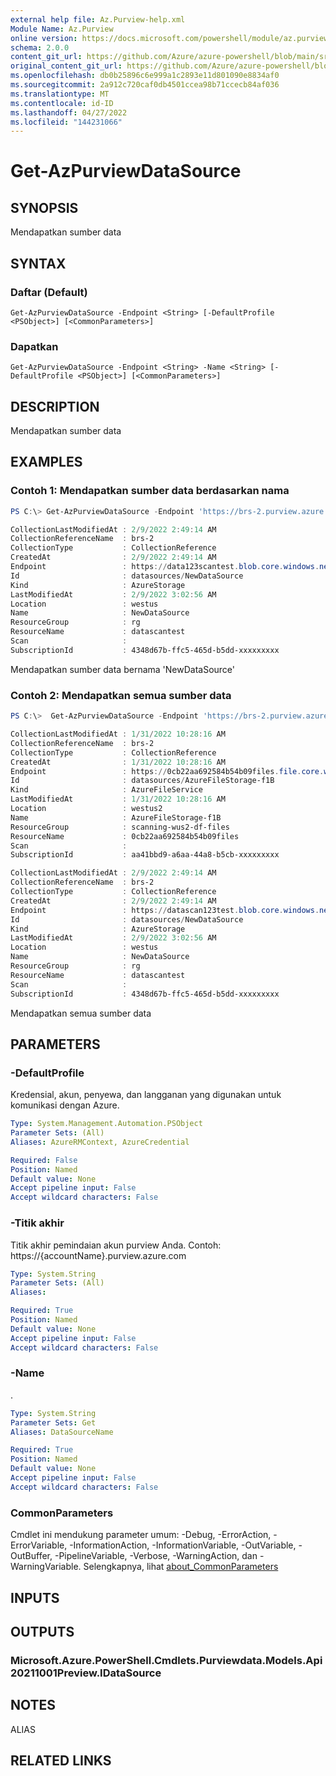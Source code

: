 ```yaml
---
external help file: Az.Purview-help.xml
Module Name: Az.Purview
online version: https://docs.microsoft.com/powershell/module/az.purview/get-azpurviewdatasource
schema: 2.0.0
content_git_url: https://github.com/Azure/azure-powershell/blob/main/src/Purview/Purview/help/Get-AzPurviewDataSource.md
original_content_git_url: https://github.com/Azure/azure-powershell/blob/main/src/Purview/Purview/help/Get-AzPurviewDataSource.md
ms.openlocfilehash: db0b25896c6e999a1c2893e11d801090e8834af0
ms.sourcegitcommit: 2a912c720caf0db4501ccea98b71ccecb84af036
ms.translationtype: MT
ms.contentlocale: id-ID
ms.lasthandoff: 04/27/2022
ms.locfileid: "144231066"
---
```

# Get-AzPurviewDataSource

## SYNOPSIS
Mendapatkan sumber data

## SYNTAX

### Daftar (Default)
```
Get-AzPurviewDataSource -Endpoint <String> [-DefaultProfile <PSObject>] [<CommonParameters>]
```

### Dapatkan
```
Get-AzPurviewDataSource -Endpoint <String> -Name <String> [-DefaultProfile <PSObject>] [<CommonParameters>]
```

## DESCRIPTION
Mendapatkan sumber data

## EXAMPLES

### Contoh 1: Mendapatkan sumber data berdasarkan nama
```powershell
PS C:\> Get-AzPurviewDataSource -Endpoint 'https://brs-2.purview.azure.com/' -Name 'NewDataSource'

CollectionLastModifiedAt : 2/9/2022 2:49:14 AM
CollectionReferenceName  : brs-2
CollectionType           : CollectionReference
CreatedAt                : 2/9/2022 2:49:14 AM
Endpoint                 : https://data123scantest.blob.core.windows.net/
Id                       : datasources/NewDataSource
Kind                     : AzureStorage
LastModifiedAt           : 2/9/2022 3:02:56 AM
Location                 : westus
Name                     : NewDataSource
ResourceGroup            : rg
ResourceName             : datascantest
Scan                     :
SubscriptionId           : 4348d67b-ffc5-465d-b5dd-xxxxxxxxx
```

Mendapatkan sumber data bernama 'NewDataSource'

### Contoh 2: Mendapatkan semua sumber data
```powershell
PS C:\>  Get-AzPurviewDataSource -Endpoint 'https://brs-2.purview.azure.com/'

CollectionLastModifiedAt : 1/31/2022 10:28:16 AM
CollectionReferenceName  : brs-2
CollectionType           : CollectionReference
CreatedAt                : 1/31/2022 10:28:16 AM
Endpoint                 : https://0cb22aa692584b54b09files.file.core.windows.net/
Id                       : datasources/AzureFileStorage-f1B
Kind                     : AzureFileService
LastModifiedAt           : 1/31/2022 10:28:16 AM
Location                 : westus2
Name                     : AzureFileStorage-f1B
ResourceGroup            : scanning-wus2-df-files
ResourceName             : 0cb22aa692584b54b09files
Scan                     :
SubscriptionId           : aa41bbd9-a6aa-44a8-b5cb-xxxxxxxxx

CollectionLastModifiedAt : 2/9/2022 2:49:14 AM
CollectionReferenceName  : brs-2
CollectionType           : CollectionReference
CreatedAt                : 2/9/2022 2:49:14 AM
Endpoint                 : https://datascan123test.blob.core.windows.net/
Id                       : datasources/NewDataSource
Kind                     : AzureStorage
LastModifiedAt           : 2/9/2022 3:02:56 AM
Location                 : westus
Name                     : NewDataSource
ResourceGroup            : rg
ResourceName             : datascantest
Scan                     :
SubscriptionId           : 4348d67b-ffc5-465d-b5dd-xxxxxxxxx
```

Mendapatkan semua sumber data

## PARAMETERS

### -DefaultProfile
Kredensial, akun, penyewa, dan langganan yang digunakan untuk komunikasi dengan Azure.

```yaml
Type: System.Management.Automation.PSObject
Parameter Sets: (All)
Aliases: AzureRMContext, AzureCredential

Required: False
Position: Named
Default value: None
Accept pipeline input: False
Accept wildcard characters: False
```

### -Titik akhir
Titik akhir pemindaian akun purview Anda.
Contoh: https://{accountName}.purview.azure.com

```yaml
Type: System.String
Parameter Sets: (All)
Aliases:

Required: True
Position: Named
Default value: None
Accept pipeline input: False
Accept wildcard characters: False
```

### -Name
.

```yaml
Type: System.String
Parameter Sets: Get
Aliases: DataSourceName

Required: True
Position: Named
Default value: None
Accept pipeline input: False
Accept wildcard characters: False
```

### CommonParameters
Cmdlet ini mendukung parameter umum: -Debug, -ErrorAction, -ErrorVariable, -InformationAction, -InformationVariable, -OutVariable, -OutBuffer, -PipelineVariable, -Verbose, -WarningAction, dan -WarningVariable. Selengkapnya, lihat [about_CommonParameters](http://go.microsoft.com/fwlink/?LinkID=113216)

## INPUTS

## OUTPUTS

### Microsoft.Azure.PowerShell.Cmdlets.Purviewdata.Models.Api20211001Preview.IDataSource

## NOTES

ALIAS

## RELATED LINKS
